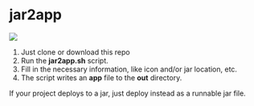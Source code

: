 # jar2app

![](https://media1.giphy.com/media/tx5ZCFBWmYhvW/giphy.gif?cid=790b76115d2a5b94314b32692e6efa5d&rid=giphy.gif)

1. Just clone or download this repo
2. Run the **jar2app.sh** script.
3. Fill in the necessary information, like icon and/or jar location, etc.
4. The script writes an **app** file to the **out** directory.  

If your project deploys to a jar, just deploy instead as a runnable jar file.
